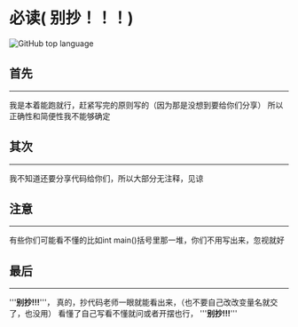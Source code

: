 # 必读( **别抄！！！**)
![GitHub top language](https://github.com/Two-Super-Boss/C-Homework-DLUT/tree/master/BiRan)
## 首先
***
我是本着能跑就行，赶紧写完的原则写的（因为那是没想到要给你们分享）
所以正确性和简便性我不能够确定


## 其次
***
我不知道还要分享代码给你们，所以大部分无注释，见谅


## 注意
***
有些你们可能看不懂的比如int main()括号里那一堆，你们不用写出来，忽视就好


## 最后
***
'''**别抄!!!**'''，
真的，抄代码老师一眼就能看出来，（也不要自己改改变量名就交了，也没用）
看懂了自己写看不懂就问或者开摆也行，
'''**别抄!!!**'''